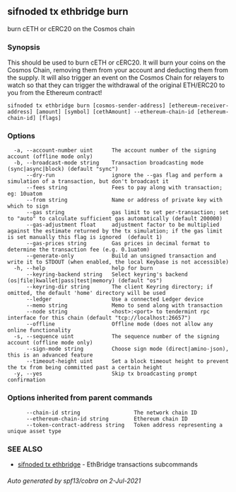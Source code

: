 ## sifnoded tx ethbridge burn

burn cETH or cERC20 on the Cosmos chain

### Synopsis

This should be used to burn cETH or cERC20. It will burn your coins on the Cosmos Chain, removing them from your account and deducting them from the supply.
		It will also trigger an event on the Cosmos Chain for relayers to watch so that they can trigger the withdrawal of the original ETH/ERC20 to you from the Ethereum contract!

```
sifnoded tx ethbridge burn [cosmos-sender-address] [ethereum-receiver-address] [amount] [symbol] [cethAmount] --ethereum-chain-id [ethereum-chain-id] [flags]
```

### Options

```
  -a, --account-number uint      The account number of the signing account (offline mode only)
  -b, --broadcast-mode string    Transaction broadcasting mode (sync|async|block) (default "sync")
      --dry-run                  ignore the --gas flag and perform a simulation of a transaction, but don't broadcast it
      --fees string              Fees to pay along with transaction; eg: 10uatom
      --from string              Name or address of private key with which to sign
      --gas string               gas limit to set per-transaction; set to "auto" to calculate sufficient gas automatically (default 200000)
      --gas-adjustment float     adjustment factor to be multiplied against the estimate returned by the tx simulation; if the gas limit is set manually this flag is ignored  (default 1)
      --gas-prices string        Gas prices in decimal format to determine the transaction fee (e.g. 0.1uatom)
      --generate-only            Build an unsigned transaction and write it to STDOUT (when enabled, the local Keybase is not accessible)
  -h, --help                     help for burn
      --keyring-backend string   Select keyring's backend (os|file|kwallet|pass|test|memory) (default "os")
      --keyring-dir string       The client Keyring directory; if omitted, the default 'home' directory will be used
      --ledger                   Use a connected Ledger device
      --memo string              Memo to send along with transaction
      --node string              <host>:<port> to tendermint rpc interface for this chain (default "tcp://localhost:26657")
      --offline                  Offline mode (does not allow any online functionality
  -s, --sequence uint            The sequence number of the signing account (offline mode only)
      --sign-mode string         Choose sign mode (direct|amino-json), this is an advanced feature
      --timeout-height uint      Set a block timeout height to prevent the tx from being committed past a certain height
  -y, --yes                      Skip tx broadcasting prompt confirmation
```

### Options inherited from parent commands

```
      --chain-id string                 The network chain ID
      --ethereum-chain-id string        Ethereum chain ID
      --token-contract-address string   Token address representing a unique asset type
```

### SEE ALSO

* [sifnoded tx ethbridge](sifnoded_tx_ethbridge.md)	 - EthBridge transactions subcommands

###### Auto generated by spf13/cobra on 2-Jul-2021
